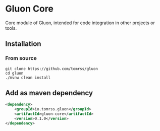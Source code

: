 # Gluon Core

Core module of Gluon, intended for code integration in other projects or tools.

## Installation

### From source

```shell
git clone https://github.com/tomrss/gluon
cd gluon
./mvnw clean install
```

## Add as maven dependency
```xml
<dependency>
    <groupId>io.tomrss.gluon</groupId>
    <artifactId>gluon-core</artifactId>
    <version>0.1.0</version>
</dependency>
```
